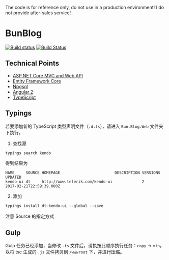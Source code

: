 The code is for reference only, do not use in a production environment! I do not provide after-sales service!

# BunBlog
[![Build status](https://ci.appveyor.com/api/projects/status/05h1ndygkw6k2lgh?svg=true)](https://ci.appveyor.com/project/huhubun/bunblog)
[![Build Status](https://travis-ci.org/huhubun/BunBlog.svg?branch=master)](https://travis-ci.org/huhubun/BunBlog)

## Technical Points
* [ASP.NET Core MVC and Web API](https://github.com/aspnet/Mvc)
* [Entity Framework Core](https://github.com/aspnet/EntityFramework)
* [Npgsql](https://github.com/npgsql/Npgsql.EntityFrameworkCore.PostgreSQL)
* [Angular 2](https://github.com/angular/angular)
* [TypeScript](https://github.com/Microsoft/TypeScript)

## Typings
若要添加新的 TypeScript 类型声明文件（`.d.ts`），请进入 `Bun.Blog.Web` 文件夹下执行。
1. 查找源
```powershell
typings search kendo
```
得到结果为
```
NAME     SOURCE HOMEPAGE                        DESCRIPTION VERSIONS UPDATED                 
kendo-ui dt     http://www.telerik.com/kendo-ui             2        2017-02-21T22:59:39.000Z
```

2. 添加
```powershell
typings install dt~kendo-ui --global --save
```
注意 Source 的指定方式

## Gulp
Gulp 任务已经添加，当修改 `.ts` 文件后，请执按此顺序执行任务：`copy` -> `min`，以将 tsc 生成的 `.js` 文件拷贝到 `/wwwroot` 下，并进行压缩。